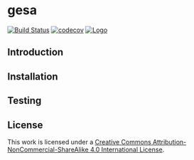 # gesa 
[![Build Status](https://travis-ci.org/loitd/gesa.svg?branch=master)](https://travis-ci.org/loitd/gesa)
[![codecov](https://codecov.io/gh/loitd/gesa/branch/master/graph/badge.svg)](https://codecov.io/gh/loitd/gesa)
[![Logo](https://licensebuttons.net/l/by-nc-sa/4.0/88x31.png)](https://creativecommons.org/licenses/by-nc-sa/4.0/)
## Introduction
## Installation
## Testing
## License
This work is licensed under a [Creative Commons Attribution-NonCommercial-ShareAlike 4.0 International License](https://creativecommons.org/licenses/by-nc-sa/4.0/).  

